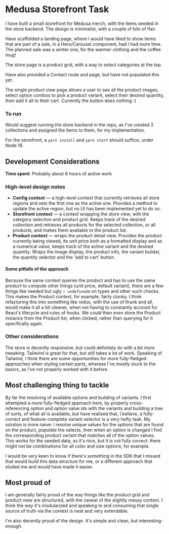 # Medusa Storefront Task

I have built a small storefront for Medusa merch, with the items seeded in the store backend. The design is minimalist, with a couple of bits of flair.

Have scaffolded a landing page, where I would have liked to show items that are part of a sale, in a Hero/Carousel component, had I had more time. The planned sale was a winter one, for the warmer clothing and the coffee mug!

The store page is a product grid, with a way to select categories at the top.

Have also provided a Contact route and page, but have not populated this yet.

The single product view page allows a user to see all the product images, select option combos to pick a product variant, select their desired quantity, then add it all to their cart. Currently the button does nothing :(

### To run

Would suggest running the store backend in the repo, as I've created 2 collections and assigned the items to them, for my implementation.

For the storefront, a `yarn install` and `yarn start` should suffice, under Node 16.

## Development Considerations

**Time spent**: Probably about 6 hours of active work

### High-level design notes

- **Config context** — a high-level context that currently retrieves all store regions and sets the first one as the active one. Provides a method to update the active region, but no UI has been implemented yet to do so.
- **Storefront context** — a context wrapping the store view, with the category selection and product grid. Keeps track of the desired collection and retrieves all products for the selected collection, or all products, and makes them available to the product list.
- **Product context** — wraps the product detail view. Provides the product currently being viewed, its unit price both as a formatted display and as a numerical value, keeps track of the active variant and the desired quantity. Wraps the image display, the product info, the variant builder, the quantity selector and the 'add to cart' button.

#### Some pitfalls of the approach

Because the same context queries the product and has to use the same product to compute other things (unit price, default variant), there are a few things like needed but ugly `| undefined`s on types and other such checks. This makes the Product context, for example, fairly clunky. I think refactoring this into something like redux, with the use of thunk and all, would make it all a bit cleaner, when not having to constantly account for React's lifecycle and rules of hooks. We could then even store the Product instance from the Product list, when clicked, rather than querying for it specifically again.

### Other considerations

The store is decently responsive, but could definitely do with a bit more tweaking. Tailwind is great for that, but still takes a lot of work. Speaking of Tailwind, I think there are some opportunities for more fully-fledged approaches when styling certain parts, whereas I've mostly stuck to the basics, as I've not properly worked with it before.

## Most challenging thing to tackle

By far the resolving of available options and building of variants. I first attempted a more fully-fledged approach here, by properly cross-referencing option and option value ids with the variants and building a tree of sorts, of what all is available, but have realised that, I believe, a fully-correct and feature-complete variant selector is a very hefty task. My solution is more naive: I resolve unique values for the options that are found on the product, populate the selects, then when an option is changed I find the corresponding product variant that matches all of the option values. This works for the seeded data, as it's nice, but it is not fully correct: there might not be combinations for all color and size options, for example.

I would be very keen to know if there's something in the SDK that I missed that would build this data structure for me, or a different approach that eluded me and would have made it easier.

## Most proud of

I am generally fairly proud of the way things like the product grid and product view are structured, with the caveat of the slightly messy context. I think the way it's modularized and speaking to and consuming that single source of truth via the context is neat and very extendable.

I'm also decently proud of the design. It's simple and clean, but interesting-enough.
